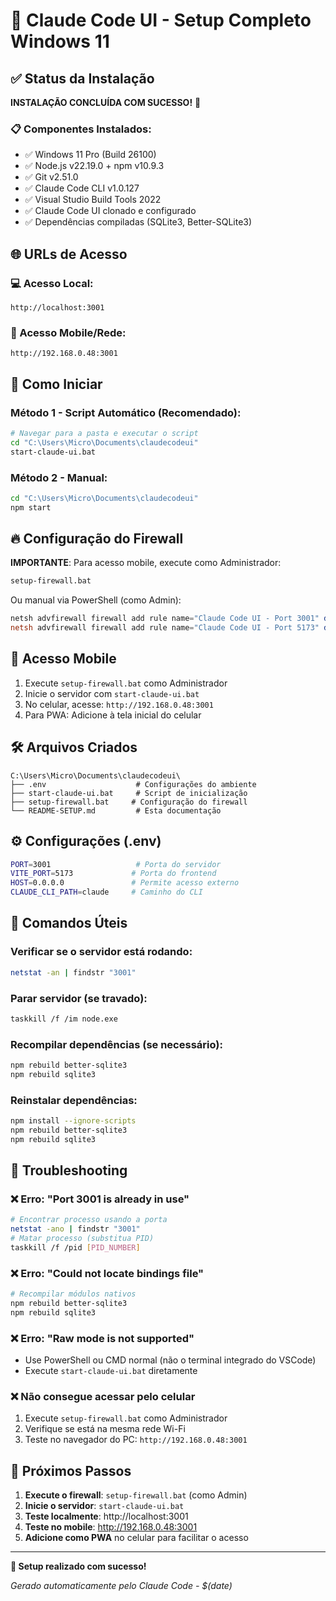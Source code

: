 # 🚀 Claude Code UI - Setup Completo Windows 11

## ✅ Status da Instalação

**INSTALAÇÃO CONCLUÍDA COM SUCESSO!** 🎉

### 📋 Componentes Instalados:
- ✅ Windows 11 Pro (Build 26100)
- ✅ Node.js v22.19.0 + npm v10.9.3
- ✅ Git v2.51.0
- ✅ Claude Code CLI v1.0.127
- ✅ Visual Studio Build Tools 2022
- ✅ Claude Code UI clonado e configurado
- ✅ Dependências compiladas (SQLite3, Better-SQLite3)

## 🌐 URLs de Acesso

### 💻 Acesso Local:
```
http://localhost:3001
```

### 📱 Acesso Mobile/Rede:
```
http://192.168.0.48:3001
```

## 🚀 Como Iniciar

### Método 1 - Script Automático (Recomendado):
```bash
# Navegar para a pasta e executar o script
cd "C:\Users\Micro\Documents\claudecodeui"
start-claude-ui.bat
```

### Método 2 - Manual:
```bash
cd "C:\Users\Micro\Documents\claudecodeui"
npm start
```

## 🔥 Configuração do Firewall

**IMPORTANTE**: Para acesso mobile, execute como Administrador:
```bash
setup-firewall.bat
```

Ou manual via PowerShell (como Admin):
```powershell
netsh advfirewall firewall add rule name="Claude Code UI - Port 3001" dir=in action=allow protocol=TCP localport=3001
netsh advfirewall firewall add rule name="Claude Code UI - Port 5173" dir=in action=allow protocol=TCP localport=5173
```

## 📱 Acesso Mobile

1. Execute `setup-firewall.bat` como Administrador
2. Inicie o servidor com `start-claude-ui.bat`
3. No celular, acesse: `http://192.168.0.48:3001`
4. Para PWA: Adicione à tela inicial do celular

## 🛠️ Arquivos Criados

```
C:\Users\Micro\Documents\claudecodeui\
├── .env                    # Configurações do ambiente
├── start-claude-ui.bat     # Script de inicialização
├── setup-firewall.bat     # Configuração do firewall
└── README-SETUP.md         # Esta documentação
```

## ⚙️ Configurações (.env)

```bash
PORT=3001                   # Porta do servidor
VITE_PORT=5173             # Porta do frontend
HOST=0.0.0.0               # Permite acesso externo
CLAUDE_CLI_PATH=claude     # Caminho do CLI
```

## 🔧 Comandos Úteis

### Verificar se o servidor está rodando:
```bash
netstat -an | findstr "3001"
```

### Parar servidor (se travado):
```bash
taskkill /f /im node.exe
```

### Recompilar dependências (se necessário):
```bash
npm rebuild better-sqlite3
npm rebuild sqlite3
```

### Reinstalar dependências:
```bash
npm install --ignore-scripts
npm rebuild better-sqlite3
npm rebuild sqlite3
```

## 🐛 Troubleshooting

### ❌ Erro: "Port 3001 is already in use"
```bash
# Encontrar processo usando a porta
netstat -ano | findstr "3001"
# Matar processo (substitua PID)
taskkill /f /pid [PID_NUMBER]
```

### ❌ Erro: "Could not locate bindings file"
```bash
# Recompilar módulos nativos
npm rebuild better-sqlite3
npm rebuild sqlite3
```

### ❌ Erro: "Raw mode is not supported"
- Use PowerShell ou CMD normal (não o terminal integrado do VSCode)
- Execute `start-claude-ui.bat` diretamente

### ❌ Não consegue acessar pelo celular
1. Execute `setup-firewall.bat` como Administrador
2. Verifique se está na mesma rede Wi-Fi
3. Teste no navegador do PC: `http://192.168.0.48:3001`

## 🎯 Próximos Passos

1. **Execute o firewall**: `setup-firewall.bat` (como Admin)
2. **Inicie o servidor**: `start-claude-ui.bat`
3. **Teste localmente**: http://localhost:3001
4. **Teste no mobile**: http://192.168.0.48:3001
5. **Adicione como PWA** no celular para facilitar o acesso

---

**🎉 Setup realizado com sucesso!**

*Gerado automaticamente pelo Claude Code - $(date)*